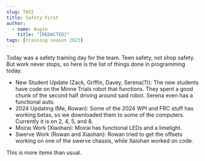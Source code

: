```yaml
---
slug: TW15
title: Safety First
author:
  - name: Augie
    title: "[REDACTED]"
tags: [training season 2023]
---
```


Today was a safety training day for the team. Teen safety, not shop safety. But work never stops, so here is the list of things done in programming today:
* New Student Update (Zack, Griffin, Davey, Serena(?)): The new students have code on the Minne Trials robot that functions. They spent a good chunk of the second half driving around said robot. Serena even has a functional auto.
* 2024 Updating (Me, Rowan): Some of the 2024 WPI and FRC stuff has working betas, so we downloaded them to some of the computers. Currently it is on 2, 4, 5, and 8.
* Moirai Work (Xiaohan): Moirai has functional LEDs and a limelight.
* Swerve Work (Rowan and Xiaohan): Rowan tried to get the offsets working on one of the swerve chassis, while Xaiohan worked on code.

This is more items than usual. 